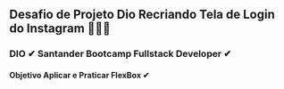 ## Desafio de Projeto Dio Recriando Tela de Login do Instagram 🚀🚀🚀

### DIO ✔    Santander Bootcamp Fullstack Developer ✔

#### Objetivo Aplicar e Praticar FlexBox ✔

